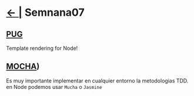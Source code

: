 # [← |](https://github.com/VGamezz19/skylab-boot-notes) Semnana07

## [PUG](https://github.com/VGamezz19/skylab-curso/tree/master/semana07/readme/PUG.MD)

Template rendering for Node!

## [MOCHA](https://github.com/VGamezz19/skylab-curso/tree/master/semana07/readme/MOCHA.MD))

Es muy importante implementar en cualquier entorno la metodologias TDD. en Node podemos usar `Mucha` o `Jasmine`